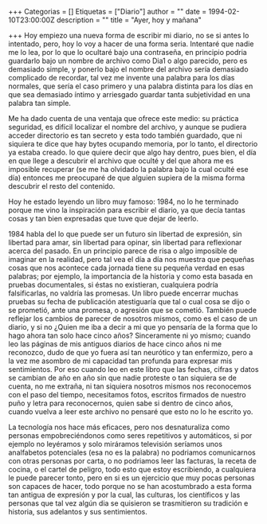 +++
Categorias = []
Etiquetas = ["Diario"]
author = ""
date = 1994-02-10T23:00:00Z
description = ""
title = "Ayer, hoy y mañana"

+++
Hoy empiezo una nueva forma de escribir mi diario, no se si antes lo intentado, pero, hoy lo voy a hacer de una forma seria. Intentaré que nadie me lo lea, por lo que lo ocultaré bajo una contraseña, en principio podria guardarlo bajo un nombre de archivo como Dia1 o algo parecido, pero es demasiado simple, y ponerlo bajo el nombre del archivo sería demasiado complicado de recordar, tal vez me invente una palabra para los días normales, que sería el caso primero y una palabra distinta para los días en que sea demasiado íntimo y arriesgado guardar tanta subjetividad en una palabra tan simple.

Me ha dado cuenta de una ventaja que ofrece este medio: su práctica seguridad, es difícil localizar el nombre del archivo, y aunque se pudiera acceder directorio es tan secreto y esta todo también guardado, que ni siquiera te dice que hay bytes ocupando memoria, por lo tanto, el directorio ya estaba creado. lo que quiere decir que algo hay dentro, pues bien, el día en que llege a descubrir el archivo que oculté y del que ahora me es imposible recuperar (se me ha olvidado la palabra bajo la cual oculté ese día) entonces me preocuparé de que alguien supiera de la misma forma descubrir el resto del contenido.

Hoy he estado leyendo un libro muy famoso: 1984, no lo he terminado porque me vino la inspiración para escribir el diario, ya que decía tantas cosas y tan bien expresadas que tuve que dejar de leerlo.

1984 habla del lo que puede ser un futuro sin libertad de expresión, sin libertad para amar, sin libertad para opinar, sin libertad para reflexionar acerca del pasado. En un principio parece de risa o algo imposible de imaginar en la realidad, pero tal vea el día a día nos muestra que pequeñas cosas que nos acontece cada jornada tiene su pequeña verdad en esas palabras; por ejemplo, la importancia de la historia y como esta basada en pruebas documentales, si éstas no existieran, cualquiera podría falsificarlas, no valdría las promesas. Un libro puede encerrar muchas pruebas su fecha de publicación atestiguaría que tal o cual cosa se dijo o se prometió, ante una promesa, o agresión que se cometió. También puede reflejar los cambios de parecer de nosotros mismos, como es el caso de un diario, y si no ¿Quien me iba a decir a mi que yo pensaría de la forma que lo hago ahora tan solo hace cinco años? Sinceramente ni yo mismo; cuando leo las páginas de mis antiguos diarios de hace cinco años ni me reconozco, dudo de que yo fuera así tan neurótico y tan enfermizo, pero a la vez me asombro de mi capacidad tan profunda para expresar mis sentimientos. Por eso cuando leo en este libro que las fechas, cifras y datos se cambian de año en año sin que nadie proteste o tan siquiera se de cuenta, no me extraña, ni tan siquiera nosotros mismos nos reconocemos con el paso del tiempo, necesitamos fotos, escritos firmados de nuestro puño y letra para reconocernos, quien sabe si dentro de cinco años, cuando vuelva a leer este archivo no pensaré que esto no lo he escrito yo.

La tecnología nos hace más eficaces, pero nos desnaturaliza como personas empobreciéndonos como seres repetitivos y automáticos, si por ejemplo no leyéramos y solo miráramos televisión seríamos unos analfabetos potenciales (esa no es la palabra) no podriamos comunicarnos con otras personas por carta, o no podriamos leer las facturas, la receta de cocina, o el cartel de peligro, todo esto que estoy escribiendo, a cualquiera le puede parecer tonto, pero en si es un ejercicio que muy pocas personas son capaces de hacer, todo porque no se han acostumbrado a esta forma tan antigua de expresión y por la cual, las culturas, los científicos y las personas que tal vez algún dia se quisieron se trasmitieron su tradición e historia, sus adelantos y sus sentimientos.